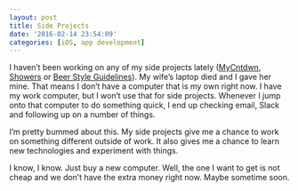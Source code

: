 ```yaml
---
layout: post
title: Side Projects
date: '2016-02-14 23:54:09'
categories: [iOS, app development]
---
```


I haven’t been working on any of my side projects lately ([MyCntdwn](https://itunes.apple.com/us/app/mycntdwn/id293970065?mt=8), [Showers](https://itunes.apple.com/us/app/showers-white-noise-generator/id842747465?mt=8) or [Beer Style Guidelines](https://itunes.apple.com/us/app/beer-style-guidelines/id998139111?mt=8)). My wife’s laptop died and I gave her mine. That means I don’t have a computer that is my own right now. I have my work computer, but I won’t use that for side projects. Whenever I jump onto that computer to do something quick, I end up checking email, Slack and following up on a number of things.

I’m pretty bummed about this. My side projects give me a chance to work on something different outside of work. It also gives me a chance to learn new technologies and experiment with things.

I know, I know. Just buy a new computer. Well, the one I want to get is not cheap and we don’t have the extra money right now. Maybe sometime soon.

